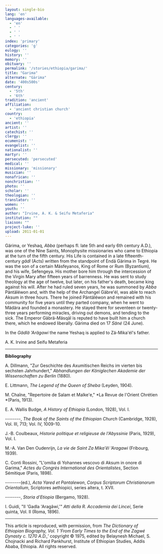 ```yaml
---
layout: single-bio
lang: 'en'
languages-available:
  - 'en'
  - ' '
  - ' '
  - ' '
index: 'primary'
categories: 'g'
eulogy: ''
history: ''
memory: ''
obituary: ''
permalink: '/stories/ethiopia/garima/'
title: "Garima"
alternate: "Gärima"
date: '400s500s'
century:
  - '5th'
  - '6th'
tradition: 'ancient'
affiliation:
  - 'ancient christian church'
country:
  - 'ethiopia'
ancient: ''
artist: ''
catechist: ''
clergy: ''
ecumenist: ''
evangelist: ''
nationalist: ''
martyr: ''
persecuted: 'persecuted'
medical: ''
missionary: 'missionary'
musician: ''
nonafrican: ''
nonchristian: ''
photo: ''
scholar: ''
theologian: ''
translator: ''
women: ''
youth: ''
author: "Irvine, A. K. & Seifu Metaferia"
institution: ""
liaison: ""
project-luke: ''
upload: 2011-01-01
---
```




G&auml;rima, or Yeshaq, *Abba* (perhaps fl. late 5th and early 6th century A.D.), was one of the Nine Saints, Monophysite missionaries who came to Ethiopia at the turn of the fifth century. His Life is contained in a late fifteenth-century *gädl* (Acts) written from the standpoint of Endä Gärima in Tegré. He was the son of a certain Mäsfeyanos, King of Rome or Rum (Byzantium), and his wife, Sefengeya. His mother bore him through the intercession of the Virgin Mary after fifteen years of barrenness. He was sent to study theology at the age of twelve, but later, on his father's death, became king against his will. After he had ruled seven years, he was summoned by *Abba* Päntäléwon and, with the help of the Archangel Gäbre'él, was able to reach Aksum in three hours. There he joined Päntäléwon and remained with his community for five years until they parted company, when he went to Mädära and founded a monastery. He stayed there for seventeen or twenty-three years performing miracles, driving out demons, and tending to the sick. The Emperor Gäbrä-Mäsqäl is reputed to have built him a church there, which he endowed liberally. Gärima died on 17 *Säné* (24 June).

In the *Gädlä 'Arägawi*  the name Yeshaq is applied to Zä-Mika'él's father.

A. K. Irvine and Seifu Metaferia

---

**Bibliography**

A. Dillmann, "Zur Geschichte des Axumitischen Reichs im vierten bis sechsten Jahrhundert," *Abhandlungen der Königlechen Akademie der Wissenschaften zu Berlin* (1880).

E. Littmann, *The Legend of the Queen of Sheba* (Leyden, 1904).

M. Chaîne, "Repertoire de Salam et Malke'e," *La Revue de l'Orient Chrétien *(Paris, 1913).

E. A. Wallis Budge, *A History of Ethiopia* (London, 1928), Vol. I.

--------, *The Book of the Saints of the Ethiopian Church* (Cambridge, 1928), Vol. III, 713; Vol. IV, 1009-10.

J.-B. Coulbeaux, *Historie politique et religieuse de l'Abyssinie* (Paris, 1929), Vol. I.

M.-A. Van Den Oudenrijn, *La vie de Saint Za Mika'êl 'Aragawi* (Fribourg, 1939).

C. Conti Rossini, "L'omilia di Yohannes vescovo di Aksum in onore di Garima," *Actes du Congrès International des Orientalistes*, Section Sémitique (Paris, 1898).

--------(ed.), *Acta Yared et Pantalewon*, *Corpus Scriptorum Christianorum Orientalium*, Scriptores aethiopici, series altera, t. XVII.

--------, *Storia d'Etiopia* (Bergamo, 1928).

I. Guidi, "Il 'Gadla 'Aragâwi,'" *Atti della R. Accademia dei Lincei*, Serie quinta, Vol. II (Roma, 1896).

---

This article is reproduced, with permission, from *The Dictionary of Ethiopian Biography, Vol. 1 'From Early Times to the End of the Zagwé Dynasty c. 1270 A.D.,'* copyright &copy; 1975, edited by Belaynesh Michael, S. Chojnacki and Richard Pankhurst, Institute of Ethiopian Studies, Addis Ababa, Ethiopia.  All rights reserved.
